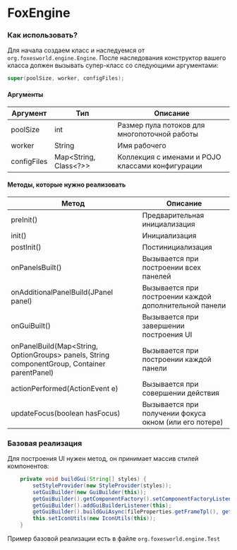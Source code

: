 # FoxEngine

### Как использовать?

Для начала создаем класс и наследуемся от `org.foxesworld.engine.Engine`.
После наследования конструктор вашего класса должен вызывать супер-класс со следующими аргументами:

```java
super(poolSize, worker, configFiles);
```

#### Аргументы

| Аргумент    | Тип                     | Описание                                         |
| ----------- | ----------------------- | ------------------------------------------------ |
| poolSize    | int                     | Размер пула потоков для многопоточной работы     |
| worker      | String                  | Имя рабочего                                     |
| configFiles | Map\<String, Class\<?>> | Коллекция с именами и POJO классами конфигурации |

#### Методы, которые нужно реализовать

| Метод                                                                                         | Описание                                               |
| --------------------------------------------------------------------------------------------- | ------------------------------------------------------ |
| preInit()                                                                                     | Предварительная инициализация                          |
| init()                                                                                        | Инициализация                                          |
| postInit()                                                                                    | Постинициализация                                      |
| onPanelsBuilt()                                                                               | Вызывается при построении всех панелей                 |
| onAdditionalPanelBuild(JPanel panel)                                                          | Вызывается при построении каждой дополнительной панели |
| onGuiBuilt()                                                                                  | Вызывается при завершении построения UI                |
| onPanelBuild(Map\<String, OptionGroups> panels, String componentGroup, Container parentPanel) | Вызывается при построении каждой панели                |
| actionPerformed(ActionEvent e)                                                                | Вызывается при совершении действия                     |
| updateFocus(boolean hasFocus)                                                                 | Вызывается при получении фокуса окном (или его потере) |

### Базовая реализация
Для построения UI нужен метод, он принимает массив стилей компонентов:
```java
    private void buildGui(String[] styles) {
        setStyleProvider(new StyleProvider(styles));
        setGuiBuilder(new GuiBuilder(this));
        getGuiBuilder().getComponentFactory().setComponentFactoryListener(new InitialValue(this)); //Регистрация слушателя, который вызывается при создании каждого компонента для установки базового значения
        getGuiBuilder().addGuiBuilderListener(this);
        getGuiBuilder().buildGuiAsync(fileProperties.getFrameTpl(), getFrame().getRootPanel());
        this.setIconUtils(new IconUtils(this));
    }
```
Пример базовой реализации есть в файле `org.foxesworld.engine.Test`
